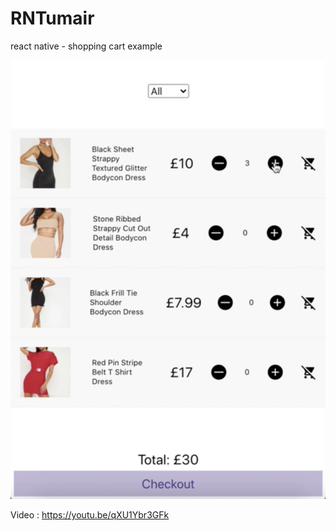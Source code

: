 # RNTumair
react native - shopping cart example

![react native - shopping cart example](https://github.com/umair90/RNTumair/blob/master/screenshots/img.png)

Video : https://youtu.be/qXU1Ybr3GFk
